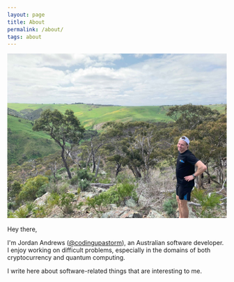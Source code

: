 ```yaml
---
layout: page
title: About
permalink: /about/
tags: about
---
```


![Me](/images/me.jpg)

Hey there, 

I'm Jordan Andrews ([@codingupastorm](https://twitter.com/codingupastorm)), an Australian software developer. I enjoy working on difficult problems, especially in the domains of both cryptocurrency and quantum computing.

I write here about software-related things that are interesting to me. 